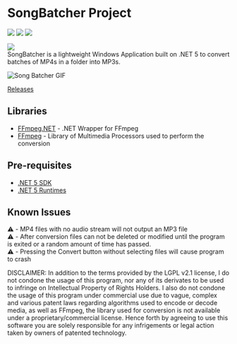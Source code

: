 # SongBatcher Project
![](https://img.shields.io/github/languages/code-size/k0vac/SongBatcher?style=plastic)
![](https://img.shields.io/github/license/k0vac/SongBatcher?style=plastic)
![](https://img.shields.io/github/v/release/k0vac/SongBatcher?color=g&style=plastic)

![](https://i.postimg.cc/L86ccQsr/songbatcherbanner.png)  
SongBatcher is a lightweight Windows Application built on .NET 5 to convert batches of MP4s in a folder into MP3s.

![Song Batcher GIF](https://i.postimg.cc/3x7Rm1WN/songbatcherdemo.gif)

[Releases](https://github.com/k0vac/SongBatcher/releases/tag/Stable)

## Libraries

- [FFmpeg.NET](https://github.com/cmxl/FFmpeg.NET) - .NET Wrapper for FFmpeg
- [FFmpeg](https://github.com/FFmpeg/FFmpeg) - Library of Multimedia Processors used to perform the conversion

## Pre-requisites
- [.NET 5 SDK](https://dotnet.microsoft.com/download/dotnet/5.0)
- [.NET 5 Runtimes](https://dotnet.microsoft.com/download/dotnet/5.0/runtime)

## Known Issues

⚠️ - MP4 files with no audio stream will not output an MP3 file  
⚠️ - After conversion files can not be deleted or modified until the program is exited or a random amount of time has passed.  
⚠️ - Pressing the Convert button without selecting files will cause program to crash

DISCLAIMER: In addition to the terms provided by the LGPL v2.1 license, I do not condone the usage of this program, nor any of its derivates to be used to infringe on Intellectual Property of Rights Holders. I also do not condone the usage of this program under commercial use due to vague, complex and various patent laws regarding algorithms used to encode or decode media, as well as FFmpeg, the library used for conversion is not available under a proprietary/commercial license. Hence forth by agreeing to use this software you are solely responsible for any infrigements or legal action taken by owners of patented technology.





